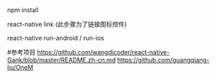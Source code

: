 npm install 

react-native link (此步骤为了链接图标控件)

react-native run-android / run-ios

#参考项目 https://github.com/wangdicoder/react-native-Gank/blob/master/README.zh-cn.md
         https://github.com/guangqiang-liu/OneM